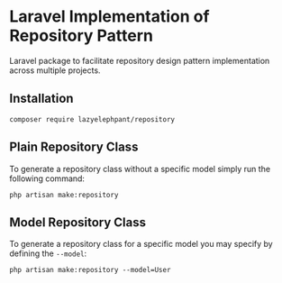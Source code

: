 # Laravel Implementation of Repository Pattern

Laravel package to facilitate repository design pattern implementation across multiple projects.

## Installation

```
composer require lazyelephpant/repository
```

## Plain Repository Class

To generate a repository class without a specific model simply run the following command:

```
php artisan make:repository
```

## Model Repository Class

To generate a repository class for a specific model you may specify by defining the `--model`:

```
php artisan make:repository --model=User
```
